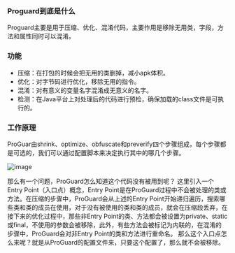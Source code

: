### Proguard到底是什么 ###

Proguard主要是用于压缩、优化、混淆代码，主要作用是移除无用类，字段，方法和属性同时可以混淆。

### 功能 ###

- 压缩：在打包的时候会把无用的类删掉，减小apk体积。
- 优化：对字节码进行优化，移除无用的指令。
- 混淆：对有意义的变量名字混淆成无意义的名字。
- 检测：在Java平台上对处理后的代码进行预检，确保加载的class文件是可执行的。

### 工作原理 ###

ProGuar由shrink、optimize、obfuscate和preverify四个步骤组成，每个步骤都是可选的，我们可以通过配置脚本来决定执行其中的哪几个步骤。

![image](https://images2015.cnblogs.com/blog/331079/201605/331079-20160527154422225-555194037.png)

那么有一个问题，ProGuard怎么知道这个代码没有被用到呢？
这里引入一个Entry Point（入口点）概念，Entry Point是在ProGuard过程中不会被处理的类或方法。在压缩的步骤中，ProGuard会从上述的Entry Point开始递归遍历，搜索哪些类和类的成员在使用，对于没有被使用的类和类的成员，就会在压缩段丢弃，在接下来的优化过程中，那些非Entry Point的类、方法都会被设置为private、static或final，不使用的参数会被移除，此外，有些方法会被标记为内联的，在混淆的步骤中，ProGuard会对非Entry Point的类和方法进行重命名。
那么这个入口点怎么来呢？就是从ProGuard的配置文件来，只要这个配置了，那么就不会被移除。